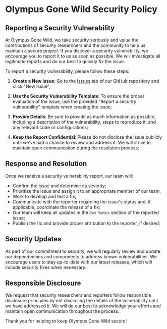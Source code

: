 # Olympus Gone Wild Security Policy

## Reporting a Security Vulnerability

At Olympus Gone Wild, we take security seriously and value the contributions of security researchers and the community to help us maintain a secure project. If you discover a security vulnerability, we encourage you to report it to us as soon as possible. We will investigate all legitimate reports and do our best to quickly fix the issue.

To report a security vulnerability, please follow these steps:

1. **Create a New Issue**: Go to the [Issues](https://github.com/FlamingoFiestaStudio/OlympusGoneWild/issues) tab of our GitHub repository and click "New Issue";

2. **Use the Security Vulnerability Template**: To ensure the proper evaluation of the issue, use the provided "Report a security vulnerability" template when creating the issue;

3. **Provide Details**: Be sure to provide as much information as possible, including a description of the vulnerability, steps to reproduce it, and any relevant code or configurations;

4. **Keep the Report Confidential**: Please do not disclose the issue publicly until we've had a chance to review and address it. We will strive to maintain open communication during the resolution process;

## Response and Resolution

Once we receive a security vulnerability report, our team will:

- Confirm the issue and determine its severity;
- Prioritize the issue and assign it to an appropriate member of our team;
- Work to develop and test a fix;
- Communicate with the reporter regarding the issue's status and, if applicable, coordinate the release of a fix;
- Our team will keep all updates in the `Dev Notes` section of the reported issue;
- Publish the fix and provide proper attribution to the reporter, if desired;

## Security Updates

As part of our commitment to security, we will regularly review and update our dependencies and components to address known vulnerabilities. We encourage users to stay up-to-date with our latest releases, which will include security fixes when necessary.

## Responsible Disclosure

We request that security researchers and reporters follow responsible disclosure principles by not disclosing the details of the vulnerability until we have addressed it. We will do our best to acknowledge your efforts and maintain open communication throughout the process.

Thank you for helping to keep Olympus Gone Wild secure!
